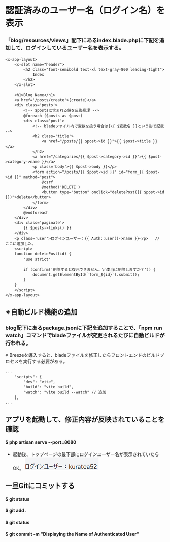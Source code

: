 # 認証済みのユーザー名（ログイン名）を表示

### 「blog/resources/views」配下にあるindex.blade.phpに下記を追加して、ログインしているユーザー名を表示する。

    <x-app-layout>
        <x-slot name="header">
            <h2 class="font-semibold text-xl text-gray-800 leading-tight">
                Index
            </h2>
        </x-slot>
        
        <h1>Blog Name</h1>
        <a href='/posts/create'>[create]</a>
        <div class='posts'>
            <!-- $postsに含まれる値を反復処理 -->
            @foreach ($posts as $post)
            <div class='post'>
                <!-- bladeファイル内で変数を扱う場合は{\{ $変数名 }}という形で記載 -->
                <h2 class='title'>
                    <a href="/posts/{{ $post->id }}">{{ $post->title }}</a>
                </h2>
                <a href="/categories/{{ $post->category->id }}">{{ $post->category->name }}</a>
                <p class='body'>{{ $post->body }}</p>
                <form action="/posts/{{ $post->id }}" id="form_{{ $post->id }}" method="post">
                    @csrf
                    @method('DELETE')
                    <button type="button" onclick="deletePost({{ $post->id }})">delete</button> 
                </form>
            </div>
            @endforeach
        </div>
        <div class='paginate'>
            {{ $posts->links() }}
        </div>
        <p class='user'>ログインユーザー：{{ Auth::user()->name }}</p>   // ここに追加した。
        <script>
        function deletePost(id) {
            'use strict'

            if (confirm('削除すると復元できません。\n本当に削除しますか？')) {
                document.getElementById(`form_${id}`).submit();
            }
        }
        </script>
    </x-app-layout>

## ※自動ビルド機能の追加

### blog配下にあるpackage.jsonに下記を追加することで、「npm run watch」コマンドでbladeファイルが変更されるたびに自動ビルドが行われる。
※ Breezeを導入すると、bladeファイルを修正したらフロントエンドのビルドプロセスを実行する必要がある。

    ...
        "scripts": {
            "dev": "vite",
            "build": "vite build",
            "watch": "vite build --watch" // 追加
        },
    ...

## アプリを起動して、修正内容が反映されていることを確認

#### $ php artisan serve --port=8080

* 起動後、トップページの最下部にログインユーザー名が表示されていたらOK。
![Alt text](../../img/09-3_6_1.png)

## 一旦Gitにコミットする

#### $ git status
#### $ git add .
#### $ git status
#### $ git commit -m "Displaying the Name of Authenticated User"